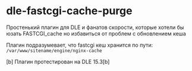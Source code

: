 # dle-fastcgi-cache-purge
Простенький плагин для DLE и фанатов скорости, которые хотели бы юзать FASTCGI_cache но избавиться от проблем с обновлением кеша

Плагин подразумевает, что fastcgi кеш хранится по пути:
```/var/www/sitename/engine/nginx-cache```

[b] Плагин протестирован на DLE 15.3[b]
